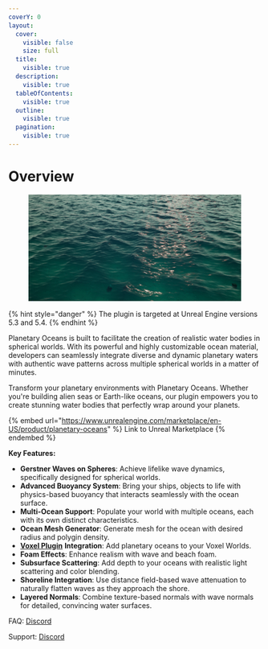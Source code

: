 ```yaml
---
coverY: 0
layout:
  cover:
    visible: false
    size: full
  title:
    visible: true
  description:
    visible: true
  tableOfContents:
    visible: true
  outline:
    visible: true
  pagination:
    visible: true
---
```


# Overview

<figure><img src=".gitbook/assets/image (8) (1).png" alt=""><figcaption></figcaption></figure>

{% hint style="danger" %}
The plugin is targeted at Unreal Engine versions 5.3 and 5.4.
{% endhint %}

Planetary Oceans is built to facilitate the creation of realistic water bodies in spherical worlds. With its powerful and highly customizable ocean material, developers can seamlessly integrate diverse and dynamic planetary waters with authentic wave patterns across multiple spherical worlds in a matter of minutes.

Transform your planetary environments with Planetary Oceans. Whether you're building alien seas or Earth-like oceans, our plugin empowers you to create stunning water bodies that perfectly wrap around your planets.

{% embed url="https://www.unrealengine.com/marketplace/en-US/product/planetary-oceans" %}
Link to Unreal Marketplace
{% endembed %}

**Key Features:**

* **Gerstner Waves on Spheres**: Achieve lifelike wave dynamics, specifically designed for spherical worlds.
* **Advanced Buoyancy System**: Bring your ships, objects to life with physics-based buoyancy that interacts seamlessly with the ocean surface.
* **Multi-Ocean Support**: Populate your world with multiple oceans, each with its own distinct characteristics.
* **Ocean Mesh Generator**: Generate mesh for the ocean with desired radius and polygin density.
* [**Voxel Plugin**](https://www.unrealengine.com/marketplace/en-US/product/voxel-plugin) **Integration**: Add planetary oceans to your Voxel Worlds.
* **Foam Effects**: Enhance realism with wave and beach foam.
* **Subsurface Scattering**: Add depth to your oceans with realistic light scattering and color blending.
* **Shoreline Integration**: Use distance field-based wave attenuation to naturally flatten waves as they approach the shore.
* **Layered Normals**: Combine texture-based normals with wave normals for detailed, convincing water surfaces.

FAQ: [Discord](https://discord.com/channels/1224220810110308415/1224221149731491892)

Support: [Discord](https://discord.gg/SvHcuCcjMX)
